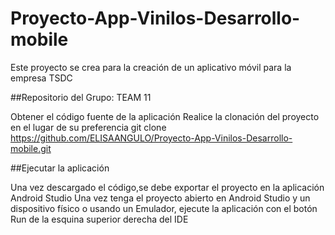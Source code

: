 # Proyecto-App-Vinilos-Desarrollo-mobile
Este proyecto se crea para la creación de un aplicativo móvil para la empresa TSDC


##Repositorio del Grupo: TEAM 11

Obtener el código fuente de la aplicación
Realice la clonación del proyecto en el lugar de su preferencia
git clone https://github.com/ELISAANGULO/Proyecto-App-Vinilos-Desarrollo-mobile.git


##Ejecutar la aplicación

Una vez descargado el código,se debe exportar el proyecto en la aplicación Android Studio
Una vez tenga el proyecto abierto en Android Studio y un dispositivo físico o usando un Emulador, ejecute la aplicación con el botón Run de la esquina superior derecha del IDE

